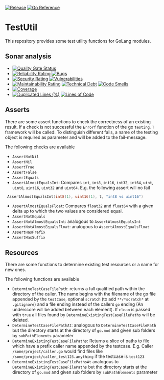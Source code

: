 [![Release](https://github.com/Ma-Vin/testutil-go/actions/workflows/go-release.yml/badge.svg?branch=release%2Fv1.0.0)](https://github.com/Ma-Vin/testutil-go/actions/workflows/go-release.yml)
[![Go Reference](https://pkg.go.dev/badge/github.com/ma-vin/testutil-go.svg)](https://pkg.go.dev/github.com/ma-vin/testutil-go)

# TestUtil

This repository provides some test utility functions for GoLang modules.

## Sonar analysis

* [![Quality Gate Status](https://sonarcloud.io/api/project_badges/measure?project=ma-vin%3Atestutil-go&metric=alert_status&branch=release%2Fv1.0.0)](https://sonarcloud.io/summary/new_code?id=ma-vin%3Atestutil-go&branch=release%2Fv1.0.0)
* [![Reliability Rating](https://sonarcloud.io/api/project_badges/measure?project=ma-vin%3Atestutil-go&metric=reliability_rating&branch=release%2Fv1.0.0)](https://sonarcloud.io/summary/new_code?id=ma-vin%3Atestutil-go&branch=release%2Fv1.0.0)  [![Bugs](https://sonarcloud.io/api/project_badges/measure?project=ma-vin%3Atestutil-go&metric=bugs&branch=release%2Fv1.0.0)](https://sonarcloud.io/summary/new_code?id=ma-vin%3Atestutil-go&branch=release%2Fv1.0.0)
* [![Security Rating](https://sonarcloud.io/api/project_badges/measure?project=ma-vin%3Atestutil-go&metric=security_rating&branch=release%2Fv1.0.0)](https://sonarcloud.io/summary/new_code?id=ma-vin%3Atestutil-go&branch=release%2Fv1.0.0)  [![Vulnerabilities](https://sonarcloud.io/api/project_badges/measure?project=ma-vin%3Atestutil-go&metric=vulnerabilities&branch=release%2Fv1.0.0)](https://sonarcloud.io/summary/new_code?id=ma-vin%3Atestutil-go&branch=release%2Fv1.0.0)
* [![Maintainability Rating](https://sonarcloud.io/api/project_badges/measure?project=ma-vin%3Atestutil-go&metric=sqale_rating&branch=release%2Fv1.0.0)](https://sonarcloud.io/summary/new_code?id=ma-vin%3Atestutil-go&branch=release%2Fv1.0.0)  [![Technical Debt](https://sonarcloud.io/api/project_badges/measure?project=ma-vin%3Atestutil-go&metric=sqale_index&branch=release%2Fv1.0.0)](https://sonarcloud.io/summary/new_code?id=ma-vin%3Atestutil-go&branch=release%2Fv1.0.0)  [![Code Smells](https://sonarcloud.io/api/project_badges/measure?project=ma-vin%3Atestutil-go&metric=code_smells&branch=release%2Fv1.0.0)](https://sonarcloud.io/summary/new_code?id=ma-vin%3Atestutil-go&branch=release%2Fv1.0.0)
* [![Coverage](https://sonarcloud.io/api/project_badges/measure?project=ma-vin%3Atestutil-go&metric=coverage&branch=release%2Fv1.0.0)](https://sonarcloud.io/summary/new_code?id=ma-vin%3Atestutil-go&branch=release%2Fv1.0.0)
* [![Duplicated Lines (%)](https://sonarcloud.io/api/project_badges/measure?project=ma-vin%3Atestutil-go&metric=duplicated_lines_density&branch=release%2Fv1.0.0)](https://sonarcloud.io/summary/new_code?id=ma-vin%3Atestutil-go&branch=release%2Fv1.0.0)  [![Lines of Code](https://sonarcloud.io/api/project_badges/measure?project=ma-vin%3Atestutil-go&metric=ncloc&branch=release%2Fv1.0.0)](https://sonarcloud.io/summary/new_code?id=ma-vin%3Atestutil-go&branch=release%2Fv1.0.0)

## Asserts

There are some assert functions to check the correctness of an existing result. If a check is not successful the `Errorf` function of the go `testing.T` framework will be called. To distinguish different fails, a name of the testing object is required as parameter and will be added to the fail-message.

The following checks are available

* `AssertNotNil`
* `AssertNil`
* `AssertTrue`
* `AssertFalse`
* `AssertEquals`
* `AssertAlmostEqualsInt`: Compares `int`, `int8`, `int16`, `int32`, `int64`, `uint`, `uint8`, `uint16`, `uint32` and `uint64`. E.g. the following assert will no fail

``` Go
 AssertAlmostEqualsInt(int8(1), uint16(1), t, "int8 vs uint16")
```

* `AssertAlmostEqualsFloat`: Compares `float32` and `float64` with a given delta up to which the two values are considered equal.
* `AssertNotEquals`
* `AssertNotAlmostEqualsInt`: analogous to `AssertAlmostEqualsInt`
* `AssertNotAlmostEqualsFloat`: analogous to `AssertAlmostEqualsFloat`
* `AssertHasPrefix`
* `AssertHasSuffix`

## Resources

There are some functions to determine existing test resources or a name for new ones.

The following functions are available

* `DetermineTestCaseFilePath`: returns a full qualified path within the directory of the caller. The name begins with the filename of the go file appended by the `testCase`, optional `scratch` (to add `**/*scratch*` at `.gitignore`) and a file ending instead of the callers `go` ending (An underscore will be added between each element). If `clean` is passed with `true` all files found by `DetermineExistingTestCaseFilePaths` will be deleted.
* `DetermineTestCaseFilePathAt`: analogous to `DetermineTestCaseFilePath` but the directory starts at the directory of `go.mod` and given sub folders by `subPathElements` parameter
* `DetermineExistingTestCaseFilePaths`: Returns a slice of paths to file which have a prefix caller name appended by the testcase. E.g. Caller `/some/project/caller.go` would find files like `/some/project/caller_test123.anything` if the testcase is `test123`
* `DetermineExistingTestCaseFilePathsAt` analogous to `DetermineExistingTestCaseFilePaths` but the directory starts at the directory of `go.mod` and given sub folders by `subPathElements` parameter
